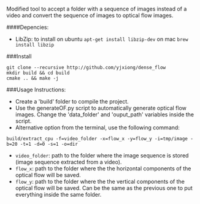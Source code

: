 Modified tool to accept a folder with a sequence of images instead of a video and convert the sequence of images to optical flow images.

####Depencies:
- LibZip: 
to install on ubuntu ```apt-get install libzip-dev``` on mac ```brew install libzip```

###Install
```
git clone --recursive http://github.com/yjxiong/dense_flow
mkdir build && cd build
cmake .. && make -j
```

###Usage
Instructions:
* Create a 'build' folder to compile the project.
* Use the generateOF.py script to automatically generate optical flow images.  Change the 'data_folder' and 'ouput_path' variables inside the script.
* Alternative option from the terminal, use the following command:

```
build/extract_cpu -f=video_folder -x=flow_x -y=flow_y -i=tmp/image -b=20 -t=1 -d=0 -s=1 -o=dir
```
- `video_folder`: path to the folder where the image sequence is stored (image sequence extracted from a video).
- `flow_x`: path to the folder where the the horizontal components of the optical flow will be saved.
- `flow_y`: path to the folder where the the vertical components of the optical flow will be saved. Can be the same as the previous one to put everything inside the same folder.

